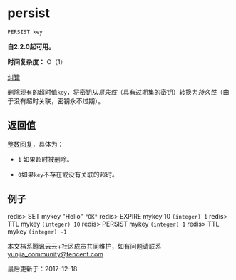 # persist

```javascript
PERSIST key
```

**自2.2.0起可用。**

**时间复杂度：** O（1）

[纠错](javascript:;)

删除现有的超时值`key`，将密钥从*易失性*（具有过期集的密钥）转换为*持久性*（由于没有超时关联，密钥永不过期）。

## 返回值

[整数回复](https://redis.io/topics/protocol#integer-reply)，具体为：

- `1` 如果超时被删除。

- `0`如果`key`不存在或没有关联的超时。

## 例子

redis> SET mykey "Hello" `"OK"` redis> EXPIRE mykey 10 `(integer) 1` redis> TTL mykey `(integer) 10` redis> PERSIST mykey `(integer) 1` redis> TTL mykey `(integer) -1`

本文档系腾讯云云+社区成员共同维护，如有问题请联系 yunjia_community@tencent.com

最后更新于：2017-12-18


  